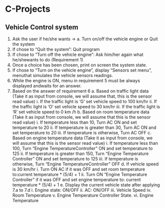 # C-Projects
## Vehicle Control system
1. Ask the user if he/she wants -> a. Turn on/off the vehicle engine or Quit the system
2. If chose to “Quit the system”: Quit program
3. If chose to “Turn off the vehicle engine”: Ask him/her again what he/shewants to do (Requirement 1)
4. Once a choice has been chosen, print on screen the system state.
5. If chose to “Turn on the vehicle engine”, display “Sensors set menu”, menuthat simulates the vehicle sensors readings.
6. While the engine is ON, menu in requirement 5 must be always displayed andwaits for an answer.
7. Based on the answer of requirement 6 
	a. Based on traffic light data (Take it as input from console, we will assume that, this is the sensor read value)
		i. If the traffic light is ‘G’ set vehicle speed to 100 km/hr
		ii. If the traffic light is ‘O’ set vehicle speed to 30 km/hr
		iii. If the traffic light is ‘R’ set vehicle speed to 0 km /h
	b. Based on room temperature data (Take it as input from console, we will assume that this is the sensor read value)
		i. If temperature less than 10, Turn AC ON and set temperature to 20
		ii. If temperature is greater than 30, Turn AC ON and set temperature to 20
		iii. If temperature is otherwise, Turn AC OFF
	c. Based on engine temperature data (Take it as input from console, we will assume that this is the sensor read value)
		i. If temperature less than 100, Turn “Engine TemperatureController” ON and set temperature to 125
		ii. If temperature is greater than 150, Turn “Engine Temperature Controller” ON and set temperature to 125
		iii. If temperature is otherwise, Turn “Engine TemperatureController” OFF
	d. If vehicle speed is 30 km/hr
		i. Turn ON AC if it was OFF and set room temperature to:current temperature * (5/4) + 1
		ii. Turn ON “Engine Temperature Controller” if it was OFF and set engine temperature to: current temperature * (5/4) + 1
	e. Display the current vehicle state after applying 7.a to 7.d
		i. Engine state: ON/OFF
		ii. AC: ON/OFF
		iii. Vehicle Speed
		iv. Room Temperature
		v. Engine Temperature Controller State.
		vi. Engine Temperature
